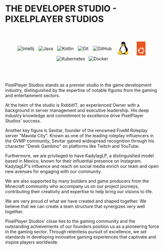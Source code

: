 # THE DEVELOPER STUDIO - PIXELPLAYER STUDIOS

<br>
<div align="center">
  <div align="center" style="padding: 20px">
  <img align="center" style="padding-left: 5px; padding-right: 5px" alt="Intellij" width="45px" src="https://cdn.iconscout.com/icon/free/png-512/intellij-idea-569199.png" />
  <img align="center" style="padding-left: 5px; padding-right: 5px" alt="Java" width="45px" src="https://upload-icon.s3.us-east-2.amazonaws.com/uploads/icons/png/378554371540553613-512.png" />
  <img align="center" style="padding-left: 5px; padding-right: 5px" alt="Kotlin" width="45px" src="https://upload-icon.s3.us-east-2.amazonaws.com/uploads/icons/png/18852341021548218200-512.png" />
  <img align="center" style="padding-left: 5px; padding-right: 5px" alt="Git" width="45px" src="https://upload.wikimedia.org/wikipedia/commons/thumb/3/3f/Git_icon.svg/1024px-Git_icon.svg.png" />
  <img align="center" style="padding-left: 5px; padding-right: 5px" alt="GitHub" width="45px" src="https://icon-library.com/images/github_png63.png" />
  <img align="center" style="padding-left: 5px; padding-right: 5px" alt="Linux" width="45px" src="https://github.com/devicons/devicon/blob/master/icons/linux/linux-original.svg" />
  <img align="center" style="padding-left: 5px; padding-right: 5px" alt="Ubuntu" width="45px" src="https://github.com/devicons/devicon/blob/master/icons/ubuntu/ubuntu-original.svg" />
  <img align="center" style="padding-left: 3px; padding-right: 5px" alt="Kubernetes" width="45px" src="https://seeklogo.com/images/K/kubernetes-logo-3A67038EAB-seeklogo.com.png" />
      <img align="center" style="padding-left: 3px; padding-right: 5px" alt="Docker" width="45px" src="https://static-00.iconduck.com/assets.00/docker-icon-2048x2048-5mc7mvtn.png" />
  </div>
</div>
<br>
 <br>

PixelPlayer Studios stands as a premier studio in the game development industry, distinguished by the expertise of notable figures from the gaming and entertainment sectors.

At the helm of the studio is RxbbitIT, an experienced Owner with a background in server management and executive leadership. His deep industry knowledge and commitment to excellence drive PixelPlayer Studios' success.

Another key figure is Sevitar, founder of the renowned FiveM Roleplay server "Mavida City". Known as one of the leading roleplay influencers in the GVMP community, Sevitar gained widespread recognition through his character "Derek Gambino" on platforms like Twitch and YouTube.

Furthermore, we are privileged to have KadylagLP, a distinguished model based in Mexico, known for their influential presence on Instagram. KadylagLP's influence and reach on social media enrich our team and open new avenues for engaging with our community.

We are also supported by many builders and game producers from the Minecraft community who accompany us on our project journeys, contributing their creativity and expertise to help bring our visions to life.

We are very proud of what we have created and shaped together. We believe that we can create a team structure that synergizes very well together.

PixelPlayer Studios' close ties to the gaming community and the outstanding achievements of our founders position us as a pioneering force in the gaming sector. Through relentless pursuit of excellence, we set standards in developing innovative gaming experiences that captivate and inspire players worldwide.

#
